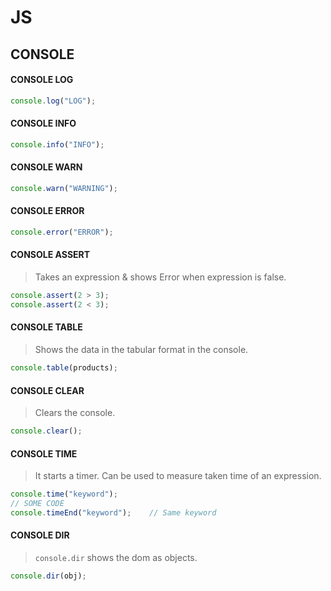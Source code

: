 # JS

## CONSOLE

#### CONSOLE LOG

```javascript
console.log("LOG");
```

#### CONSOLE INFO

```javascript
console.info("INFO");
```

#### CONSOLE WARN

```javascript
console.warn("WARNING");
```

#### CONSOLE ERROR

```javascript
console.error("ERROR");
```

#### CONSOLE ASSERT

> Takes an expression & shows Error when expression is false.

```javascript
console.assert(2 > 3);
console.assert(2 < 3);
```

#### CONSOLE TABLE

> Shows the data in the tabular format in the console.

```javascript
console.table(products);
```

#### CONSOLE CLEAR

> Clears the console.

```javascript
console.clear();
```

#### CONSOLE TIME

> It starts a timer. Can be used to measure taken time of an expression.

```javascript
console.time("keyword");
// SOME CODE
console.timeEnd("keyword");    // Same keyword
```

#### CONSOLE DIR

> `console.dir` shows the dom as objects.

```javascript
console.dir(obj);
```